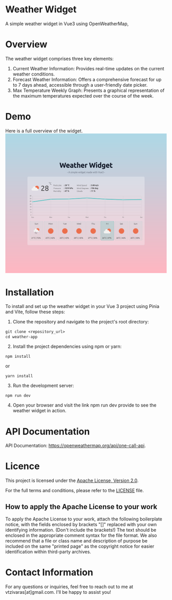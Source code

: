 # Weather Widget
A simple weather widget in Vue3 using OpenWeatherMap,

# Overview
The weather widget comprises three key elements:

1. Current Weather Information: Provides real-time updates on the current weather conditions.
2. Forecast Weather Information: Offers a comprehensive forecast for up to 7 days ahead, accessible through a user-friendly date picker.
3. Max Temperature Weekly Graph: Presents a graphical representation of the maximum temperatures expected over the course of the week.

# Demo
Here is a full overview of the widget.
![Demo Image](demo_weather_widget.png)
# Installation
To install and set up the weather widget in your Vue 3 project using Pinia and Vite, follow these steps:

1. Clone the repository and navigate to the project's root directory:
```shell
git clone <repository_url>
cd weather-app
```

2. Install the project dependencies using npm or yarn:
```shell
npm install
```
or
```shell
yarn install
```

3. Run the development server:
```shell
npm run dev

```
4. Open your browser and visit the link npm run dev provide to see the weather widget in action.

# API Documentation
API Documentation: https://openweathermap.org/api/one-call-api.

# Licence
This project is licensed under the [Apache License, Version 2.0](http://www.apache.org/licenses/LICENSE-2.0).

For the full terms and conditions, please refer to the [LICENSE](LICENSE) file.

## How to apply the Apache License to your work
To apply the Apache License to your work, attach the following boilerplate notice, with the fields enclosed by brackets "[]" replaced with your own identifying information. (Don't include the brackets!) The text should be enclosed in the appropriate comment syntax for the file format. We also recommend that a file or class name and description of purpose be included on the same "printed page" as the copyright notice for easier identification within third-party archives.

# Contact Information
For any questions or inquiries, feel free to reach out to me at vtzivaras[at]gmail.com. I'll be happy to assist you!